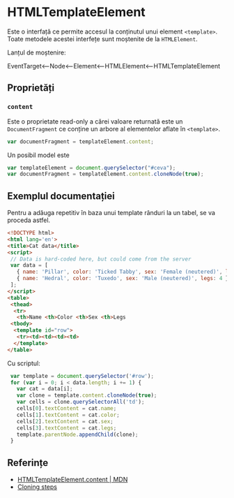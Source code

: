 # HTMLTemplateElement

Este o interfață ce permite accesul la conținutul unui element `<template>`. Toate metodele acestei interfețe sunt moștenite de la `HTMLElement`.

Lanțul de moștenire:

EventTarget<--Node<--Element<--HTMLElement<--HTMLTemplateElement

## Proprietăți

### `content`

Este o proprietate read-only a cărei valoare returnată este un `DocumentFragment` ce conține un arbore al elementelor aflate în `<template>`.

```javascript
var documentFragment = templateElement.content;
```

Un posibil model este

```javascript
var templateElement = document.querySelector("#ceva");
var documentFragment = templateElement.content.cloneNode(true);
```

## Exemplul documentației

Pentru a adăuga repetitiv în baza unui template rânduri la un tabel, se va proceda astfel.

```html
<!DOCTYPE html>
<html lang='en'>
<title>Cat data</title>
<script>
 // Data is hard-coded here, but could come from the server
 var data = [
   { name: 'Pillar', color: 'Ticked Tabby', sex: 'Female (neutered)', legs: 3 },
   { name: 'Hedral', color: 'Tuxedo', sex: 'Male (neutered)', legs: 4 },
 ];
</script>
<table>
 <thead>
  <tr>
   <th>Name <th>Color <th>Sex <th>Legs
 <tbody>
  <template id="row">
   <tr><td><td><td><td>
  </template>
</table>
```

Cu scriptul:

```javascript
 var template = document.querySelector('#row');
 for (var i = 0; i < data.length; i += 1) {
   var cat = data[i];
   var clone = template.content.cloneNode(true);
   var cells = clone.querySelectorAll('td');
   cells[0].textContent = cat.name;
   cells[1].textContent = cat.color;
   cells[2].textContent = cat.sex;
   cells[3].textContent = cat.legs;
   template.parentNode.appendChild(clone);
 }
```

## Referințe

- [HTMLTemplateElement.content | MDN](https://developer.mozilla.org/en-US/docs/Web/API/HTMLTemplateElement/content)
- [Cloning steps](https://html.spec.whatwg.org/multipage/scripting.html#dom-template-content)
